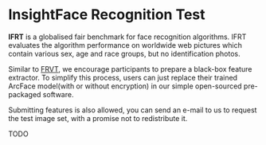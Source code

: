 # InsightFace Recognition Test
**IFRT** is a globalised fair benchmark for face recognition algorithms. IFRT evaluates the algorithm performance on worldwide web pictures which contain various sex, age and race groups, but no identification photos.

Similar to [FRVT](https://www.nist.gov/programs-projects/face-recognition-vendor-test-frvt), we encourage participants to prepare a black-box feature extractor. To simplify this process, users can just replace their trained ArcFace model(with or without encryption) in our simple open-sourced pre-packaged software.

Submitting features is also allowed, you can send an e-mail to us to request the test image set, with a promise not to redistribute it.

TODO
